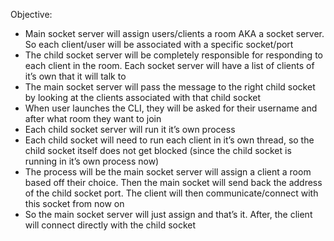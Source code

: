 Objective:
- Main socket server will assign users/clients a room AKA a socket server. So each client/user will be associated with a specific socket/port
- The child socket server will be completely responsible for responding to each client in the room. Each socket server will have a list of clients of it’s own that it will talk to
- The main socket server will pass the message to the right child socket by looking at the clients associated with that child socket
- When user launches the CLI, they will be asked for their username and after what room they want to join
- Each child socket server will run it it’s own process
- Each child socket will need to run each client in it’s own thread, so the child socket itself does not get blocked (since the child socket is running in it’s own process now)
- The process will be the main socket server will assign a client a room based off their choice. Then the main socket will send back the address of the child socket port. The client will then communicate/connect with this socket from now on
- So the main socket server will just assign and that’s it. After, the client will connect directly with the child socket